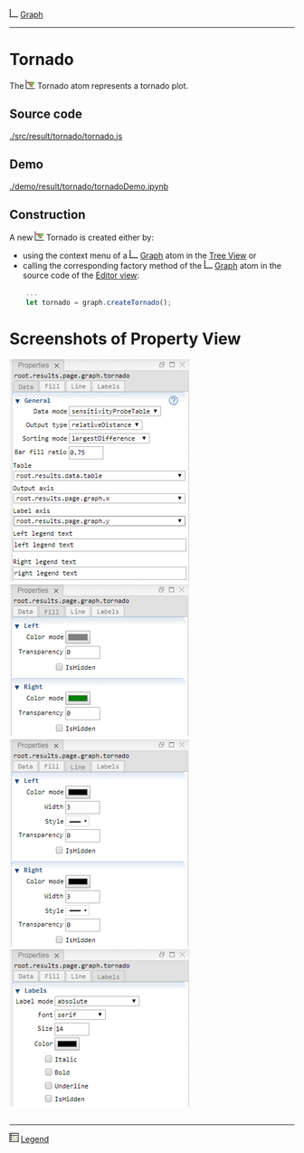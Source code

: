![](../../../../icons/graph.png) [Graph](../graph/graph.md)

----

# Tornado

The ![](../../../../icons/tornado.png) Tornado atom represents a tornado plot.<br>

## Source code

[./src/result/tornado/tornado.js](../../../../src/result/tornado/tornado.js)

## Demo

[./demo/result/tornado/tornadoDemo.ipynb](../../../../demo/result/tornado/tornadoDemo.ipynb)

## Construction
		
A new ![](../../../../icons/tornado.png) Tornado is created either by: 

* using the context menu of a ![](../../../../icons/graph.png) [Graph](../graph/graph.md) atom in the [Tree View](../../../views/treeView.md) or
* calling the corresponding factory method of the ![](../../../../icons/graph.png) [Graph](../graph/graph.md) atom in the source code of the [Editor view](../../../views/editorView.md):

```javascript
    ...
    let tornado = graph.createTornado();	
```

# Screenshots of Property View

<table>

<tr>
<img src="../../../images/tornadoData.png">
</tr>	

<tr>
<img src="../../../images/tornadoFill.png">
</tr>	

<tr>
<img src="../../../images/tornadoLine.png">
</tr>	

<tr>
<img src="../../../images/tornadoLabels.png">
</tr>	

</table> 

----

![](../../../../icons/legend.png) [Legend](../legend/legend.md)

